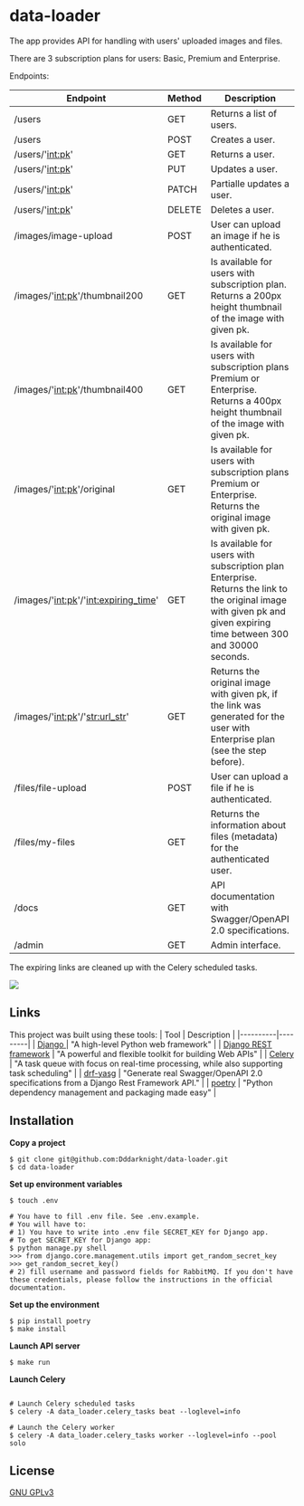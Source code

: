 # data-loader

The app provides API for handling with users' uploaded images and files.

There are 3 subscription plans for users: Basic, Premium and Enterprise.

Endpoints:

| Endpoint | Method | Description |
|----------|---------|---------|
| /users | GET |  Returns a list of users. |
| /users | POST |  Creates a user. |
| /users/'<int:pk>' | GET |  Returns a user. |
| /users/'<int:pk>' | PUT |  Updates a user. |
| /users/'<int:pk>' | PATCH |  Partialle updates a user. |
| /users/'<int:pk>' | DELETE |  Deletes a user. |
| /images/image-upload | POST |  User can upload an image if he is authenticated. |
| /images/'<int:pk>'/thumbnail200 | GET | Is available for users with subscription plan. Returns a 200px height thumbnail of the image with given pk. |
| /images/'<int:pk>'/thumbnail400 | GET |  Is available for users with subscription plans Premium or Enterprise. Returns a 400px height thumbnail of the image with given pk. |
| /images/'<int:pk>'/original | GET |  Is available for users with subscription plans Premium or Enterprise. Returns the original image with given pk. |
| /images/'<int:pk>'/'<int:expiring_time>' | GET |  Is available for users with subscription plan Enterprise. Returns the link to the original image with given pk and given expiring time between 300 and 30000 seconds. |
| /images/'<int:pk>'/'<str:url_str>' | GET |  Returns the original image with given pk, if the link was generated for the user with Enterprise plan (see the step before). |
| /files/file-upload | POST |  User can upload a file if he is authenticated. |
| /files/my-files | GET |  Returns the information about files (metadata) for the authenticated user. |
| /docs | GET |  API documentation with Swagger/OpenAPI 2.0 specifications. |
| /admin | GET |  Admin interface. |


The expiring links are cleaned up with the Celery scheduled tasks.

<a href="https://codeclimate.com/github/Dddarknight/data-loader/test_coverage"><img src="https://api.codeclimate.com/v1/badges/9faa086cfca0e7cb50d9/test_coverage" /></a>


## Links
This project was built using these tools:
| Tool | Description |
|----------|---------|
| [Django ](https://www.djangoproject.com/) |  "A high-level Python web framework" |
| [Django REST framework](https://www.django-rest-framework.org/) |  "A powerful and flexible toolkit for building Web APIs" |
| [Celery](https://docs.celeryq.dev/en/stable/index.html) | "A task queue with focus on real-time processing, while also supporting task scheduling" |
| [drf-yasg](https://drf-yasg.readthedocs.io/en/stable/readme.html) |  "Generate real Swagger/OpenAPI 2.0 specifications from a Django Rest Framework API." |
| [poetry](https://python-poetry.org/) |  "Python dependency management and packaging made easy" |


## Installation

**Copy a project**
```
$ git clone git@github.com:Dddarknight/data-loader.git
$ cd data-loader
```

**Set up environment variables**
``` 
$ touch .env

# You have to fill .env file. See .env.example.
# You will have to:
# 1) You have to write into .env file SECRET_KEY for Django app.
# To get SECRET_KEY for Django app:
$ python manage.py shell
>>> from django.core.management.utils import get_random_secret_key
>>> get_random_secret_key()
# 2) fill username and password fields for RabbitMQ. If you don't have these credentials, please follow the instructions in the official documentation.
```

**Set up the environment**
```
$ pip install poetry
$ make install
```

**Launch API server**
```
$ make run
```

**Launch Celery**
```

# Launch Celery scheduled tasks
$ celery -A data_loader.celery_tasks beat --loglevel=info

# Launch the Celery worker
$ celery -A data_loader.celery_tasks worker --loglevel=info --pool solo
```

## License
[GNU GPLv3](https://choosealicense.com/licenses/gpl-3.0/)